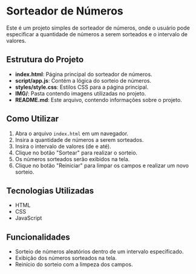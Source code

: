# Sorteador de Números

Este é um projeto simples de sorteador de números, onde o usuário pode especificar a quantidade de números a serem sorteados e o intervalo de valores.

## Estrutura do Projeto

- **index.html**: Página principal do sorteador de números.
- **script/app.js**: Contém a lógica do sorteio de números.
- **styles/style.css**: Estilos CSS para a página principal.
- **IMG/**: Pasta contendo imagens utilizadas no projeto.
- **README.md**: Este arquivo, contendo informações sobre o projeto.

## Como Utilizar

1. Abra o arquivo `index.html` em um navegador.
2. Insira a quantidade de números a serem sorteados.
3. Insira o intervalo de valores (de e até).
4. Clique no botão "Sortear" para realizar o sorteio.
5. Os números sorteados serão exibidos na tela.
6. Clique no botão "Reiniciar" para limpar os campos e realizar um novo sorteio.

## Tecnologias Utilizadas

- HTML
- CSS
- JavaScript

## Funcionalidades

- Sorteio de números aleatórios dentro de um intervalo especificado.
- Exibição dos números sorteados na tela.
- Reinício do sorteio com a limpeza dos campos.
